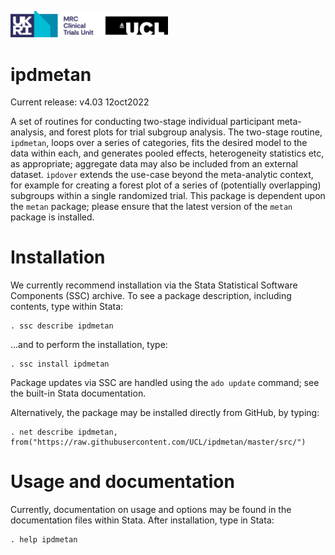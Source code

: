 <a href ="https://www.mrcctu.ucl.ac.uk/"><img src="logo_ukri-mrc-ctu_transparent-background.png" width="50%" /></a>

# ipdmetan
Current release: v4.03  12oct2022

A set of routines for conducting two-stage individual participant meta-analysis, and forest plots for trial subgroup analysis. The two-stage routine, `ipdmetan`, loops over a series of categories, fits the desired model to the data within each, and generates pooled effects, heterogeneity statistics etc, as appropriate; aggregate data may also be included from an external dataset. `ipdover` extends the use-case beyond the meta-analytic context, for example for creating a forest plot of a series of (potentially overlapping) subgroups within a single randomized trial.  This package is dependent upon the `metan` package; please ensure that the latest version of the `metan` package is installed.

# Installation

We currently recommend installation via the Stata Statistical Software Components (SSC) archive.
To see a package description, including contents, type within Stata:

    . ssc describe ipdmetan

...and to perform the installation, type:

    . ssc install ipdmetan

Package updates via SSC are handled using the `ado update` command; see the built-in Stata documentation.

Alternatively, the package may be installed directly from GitHub, by typing:

    . net describe ipdmetan, from("https://raw.githubusercontent.com/UCL/ipdmetan/master/src/")

# Usage and documentation

Currently, documentation on usage and options may be found in the documentation files within Stata.  After installation, type in Stata:

    . help ipdmetan
